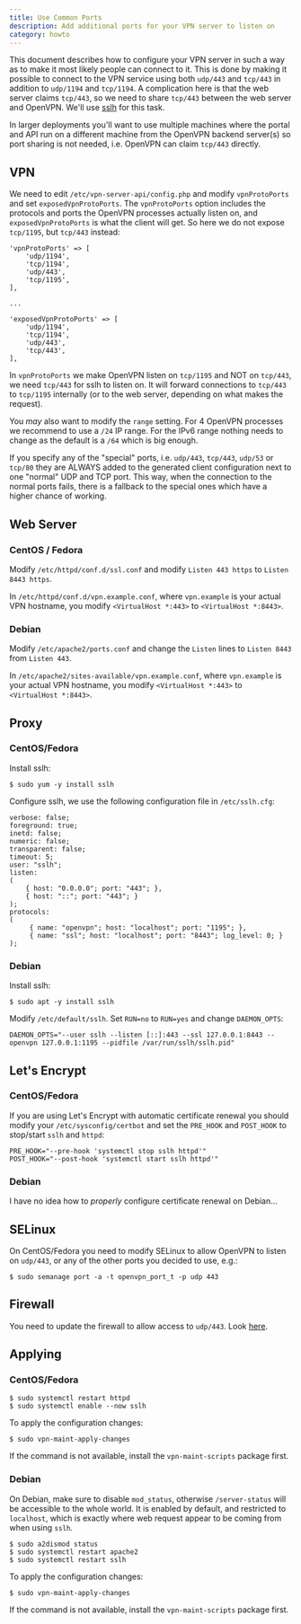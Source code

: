 ```yaml
---
title: Use Common Ports
description: Add additional ports for your VPN server to listen on
category: howto
---
```


This document describes how to configure your VPN server in such a way as to
make it most likely people can connect to it. This is done by making it 
possible to connect to the VPN service using both `udp/443` and `tcp/443` in 
addition to `udp/1194` and `tcp/1194`. A complication here is that the web 
server claims `tcp/443`, so we need to share `tcp/443` between the web server 
and OpenVPN. We'll use [sslh](https://github.com/yrutschle/sslh) for this task.

In larger deployments you'll want to use multiple machines where the portal
and API run on a different machine from the OpenVPN backend server(s) so port
sharing is not needed, i.e. OpenVPN can claim `tcp/443` directly.

## VPN

We need to edit `/etc/vpn-server-api/config.php` and modify `vpnProtoPorts` and 
set `exposedVpnProtoPorts`. The `vpnProtoPorts` option includes the protocols 
and ports the OpenVPN processes actually listen on, and `exposedVpnProtoPorts` 
is what the client will get. So here we do not expose `tcp/1195`, but `tcp/443` 
instead:

    'vpnProtoPorts' => [
        'udp/1194',
        'tcp/1194',
        'udp/443',
        'tcp/1195',
    ],

    ...

    'exposedVpnProtoPorts' => [
        'udp/1194',
        'tcp/1194',
        'udp/443',
        'tcp/443',
    ],

In `vpnProtoPorts` we make OpenVPN listen on `tcp/1195` and NOT on `tcp/443`, 
we need `tcp/443` for sslh to listen on. It will forward connections to 
`tcp/443` to `tcp/1195` internally (or to the web server, depending on what 
makes the request).

You _may_ also want to modify the `range` setting. For 4 OpenVPN processes we
recommend to use a `/24` IP range. For the IPv6 range nothing needs to change 
as the default is a `/64` which is big enough.

If you specify any of the "special" ports, i.e. `udp/443`, `tcp/443`, `udp/53` 
or `tcp/80` they are ALWAYS added to the generated client configuration next
to one "normal" UDP and TCP port. This way, when the connection to the normal 
ports fails, there is a fallback to the special ones which have a higher
chance of working.

## Web Server

### CentOS / Fedora

Modify `/etc/httpd/conf.d/ssl.conf` and modify `Listen 443 https` to 
`Listen 8443 https`.

In `/etc/httpd/conf.d/vpn.example.conf`, where `vpn.example` is your actual 
VPN hostname, you modify `<VirtualHost *:443>` to `<VirtualHost *:8443>`.

### Debian

Modify `/etc/apache2/ports.conf` and change the `Listen` lines to `Listen 8443` 
from `Listen 443`.

In `/etc/apache2/sites-available/vpn.example.conf`, where `vpn.example` is your 
actual VPN hostname, you modify `<VirtualHost *:443>` to 
`<VirtualHost *:8443>`.

## Proxy

### CentOS/Fedora

Install sslh:

    $ sudo yum -y install sslh

Configure sslh, we use the following configuration file in `/etc/sslh.cfg`:

    verbose: false;
    foreground: true;
    inetd: false;
    numeric: false;
    transparent: false;
    timeout: 5;
    user: "sslh";
    listen:
    (
        { host: "0.0.0.0"; port: "443"; },
        { host: "::"; port: "443"; }
    );
    protocols:
    (
         { name: "openvpn"; host: "localhost"; port: "1195"; },
         { name: "ssl"; host: "localhost"; port: "8443"; log_level: 0; }
    );

### Debian

Install sslh:

    $ sudo apt -y install sslh

Modify `/etc/default/sslh`. Set `RUN=no` to `RUN=yes` and change `DAEMON_OPTS`:

    DAEMON_OPTS="--user sslh --listen [::]:443 --ssl 127.0.0.1:8443 --openvpn 127.0.0.1:1195 --pidfile /var/run/sslh/sslh.pid"

## Let's Encrypt

### CentOS/Fedora

If you are using Let's Encrypt with automatic certificate renewal you should 
modify your `/etc/sysconfig/certbot` and set the `PRE_HOOK` and `POST_HOOK` to 
stop/start `sslh` and `httpd`:

```
PRE_HOOK="--pre-hook 'systemctl stop sslh httpd'"
POST_HOOK="--post-hook 'systemctl start sslh httpd'"
```

### Debian

I have no idea how to _properly_ configure certificate renewal on Debian...

## SELinux

On CentOS/Fedora you need to modify SELinux to allow OpenVPN to listen on 
`udp/443`, or any of the other ports you decided to use, e.g.:

    $ sudo semanage port -a -t openvpn_port_t -p udp 443

## Firewall

You need to update the firewall to allow access to `udp/443`. Look 
[here](FIREWALL.md#opening-additional-vpn-ports).

## Applying

### CentOS/Fedora

    $ sudo systemctl restart httpd
    $ sudo systemctl enable --now sslh
	
To apply the configuration changes:

    $ sudo vpn-maint-apply-changes

If the command is not available, install the `vpn-maint-scripts` package first.

### Debian

On Debian, make sure to disable `mod_status`, otherwise `/server-status` will 
be accessible to the whole world. It is enabled by default, and restricted to 
`localhost`, which is exactly where web request appear to be coming from when
using `sslh`.

    $ sudo a2dismod status
    $ sudo systemctl restart apache2
    $ sudo systemctl restart sslh

To apply the configuration changes:

    $ sudo vpn-maint-apply-changes

If the command is not available, install the `vpn-maint-scripts` package first.
